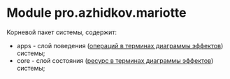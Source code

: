 # Module pro.azhidkov.mariotte

Корневой пакет системы, содержит:

* apps - слой поведения ([операций в терминах диаграммы эффектов](https://azhidkov.pro/effects-diagram/specification-html/#_операция)) системы;
* core - слой состояния ([ресурс в терминах диаграммы эффектов](https://azhidkov.pro/effects-diagram/specification-html/#_ресурс)) системы;